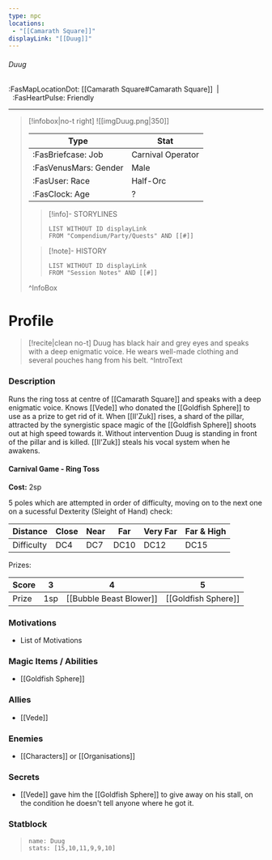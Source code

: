 ```yaml
---
type: npc
locations:
 - "[[Camarath Square]]"
displayLink: "[[Duug]]"
---
```

###### Duug
<span class="sub2">:FasMapLocationDot: [[Camarath Square#Camarath Square]]&nbsp;&nbsp;|&nbsp;&nbsp;:FasHeartPulse: Friendly </span>
___

> [!infobox|no-t right]
> ![[imgDuug.png|350]]
>
> | Type | Stat |
> | ---- | ---- |
> | :FasBriefcase: Job |  Carnival Operator |
> | :FasVenusMars: Gender | Male |
> | :FasUser: Race | Half-Orc |
> | :FasClock: Age | ? |
>
>> [!info]- STORYLINES
>>```dataview
>>LIST WITHOUT ID displayLink
>>FROM "Compendium/Party/Quests" AND [[#]]
>
>>[!note]- HISTORY
>>```dataview
>>LIST WITHOUT ID displayLink
>>FROM "Session Notes" AND [[#]]
>
>^InfoBox

# Profile

> [!recite|clean no-t]
>	Duug has black hair and grey eyes and speaks with a deep enigmatic voice. He wears well-made clothing and several pouches hang from his belt.
>^IntroText

### Description
Runs the ring toss at centre of [[Camarath Square]] and speaks with a deep enigmatic voice. Knows [[Vede]] who donated the [[Goldfish Sphere]] to use as a prize to get rid of it.
When [[Il'Zuk]] rises, a shard of the pillar, attracted by the synergistic space magic of the [[Goldfish Sphere]] shoots out at high speed towards it. Without intervention Duug is standing in front of the pillar and is killed. [[Il'Zuk]] steals his vocal system when he awakens.

#### Carnival Game - Ring Toss

**Cost:** 2sp

5 poles which are attempted in order of difficulty, moving on to the next one on a sucessful Dexterity (Sleight of Hand) check:

| Distance | Close | Near | Far | Very Far | Far & High |
|---|---|---|---|---|---|
| Difficulty |DC4|DC7|DC10|DC12|DC15|

Prizes:

| Score | 3 | 4 | 5 |
|---|---|---|---|
| Prize | 1sp | [[Bubble Beast Blower]] | [[Goldfish Sphere]] |

### Motivations
- List of Motivations

### Magic Items / Abilities
- [[Goldfish Sphere]]

### Allies
- [[Vede]]

### Enemies
- [[Characters]] or [[Organisations]]

### Secrets
- [[Vede]] gave him the [[Goldfish Sphere]] to give away on his stall, on the condition he doesn't tell anyone where he got it.

### Statblock
> ```statblock
> name: Duug
> stats: [15,10,11,9,9,10]
